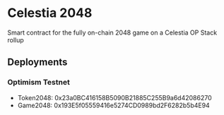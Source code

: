 # Celestia 2048

Smart contract for the fully on-chain 2048 game on a Celestia OP Stack rollup

## Deployments

### Optimism Testnet

* Token2048: 0x23a0BC416158B5090B21885C255B9a6d42086270
* Game2048: 0x193E5f05559416e5274CD0989bd2F6282b5b4E94
